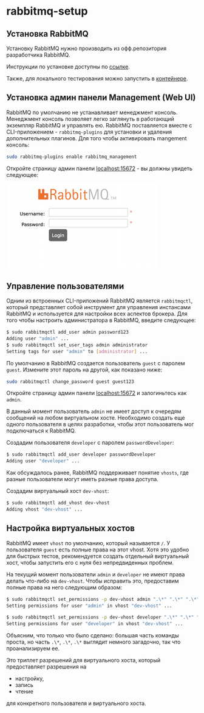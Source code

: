 # rabbitmq-setup

## Установка RabbitMQ

Установку RabbitMQ нужно производить из офф.репозитория разработчика RabbitMQ.

Инструкции по установке доступны по [ссылке](https://www.rabbitmq.com/download.html).

Также, для локального тестирования можно запустить в [контейнере](https://hub.docker.com/_/rabbitmq).

## Установка админ панели Management (Web UI)

RabbitMQ по умолчанию не устанавливает менеджмент консоль. Менеджмент консоль позволяет легко заглянуть в работающий экземпляр RabbitMQ и управлять ею.
RabbitMQ поставляется вместе с CLI-приложением - `rabbitmq-plugins` для установки и удаления дополнительных плагинов. Для того чтобы активировать mangement консоль:

```bash
sudo rabbitmq-plugins enable rabbitmq_management
```

Откройте страницу админ панели [localhost:15672](http://localhost:15672) - вы должны увидеть следующее:

<img src="management.png" width="400">

## Управление пользователями

Одним из встроенных CLI-приложений RabbitMQ является `rabbitmqctl`, который представляет собой инструмент для управления инстансами RabbitMQ и используется для настройки всех аспектов брокера. Для того чтобы настроить администратора в RabbitMQ, введите следующее:

```bash
$ sudo rabbitmqctl add_user admin password123
Adding user "admin" ...
$ sudo rabbitmqctl set_user_tags admin administrator
Setting tags for user "admin" to [administrator] ...
```

По умолчанию в RabbitMQ создается пользователь `guest` с паролем `guest`. Измените этот пароль на другой, как показано ниже:

```bash
sudo rabbitmqctl change_password guest guest123
```

Откройте страницу админ панели [localhost:15672](http://localhost:15672) и залогиньтесь как `admin`.

В данный момент пользователь `admin` не имеет доступ к очередям сообщений на любом виртуальном хосте. Необходимо создать еще одного пользователя в целях разработки, чтобы этот пользователь мог подключаться к RabbitMQ.

Создадим пользователя `developer` с паролем `passwordDeveloper`:

```bash
$ sudo rabbitmqctl add_user developer passwordDeveloper
Adding user "developer" ...
```

Как обсуждалось ранее, RabbitMQ поддерживает понятие `vhosts`, где разные пользователи могут иметь разные права доступа.

Создадим виртуальный хост `dev-vhost`:

```bash
$ sudo rabbitmqctl add_vhost dev-vhost
Adding vhost "dev-vhost" ...
```

## Настройка виртуальных хостов

RabbitMQ имеет `vhost` по умолчанию, который называется `/`. У пользователя `guest` есть полные права на этот vhost. Хотя это удобно для быстрых тестов, рекомендуется создать отдельный виртуальный хост, чтобы запустить его с нуля без непредвиденных проблем.

На текущий момент пользователи `admin` и `developer` не имеют права делать что-либо на `dev-vhost`. Чтобы исправить это, предоставим полные права на него следующим образом:

```bash
$ sudo rabbitmqctl set_permissions -p dev-vhost admin ".\*" ".\*" ".\*"
Setting permissions for user "admin" in vhost "dev-vhost" ...
```

```bash
$ sudo rabbitmqctl set_permissions -p dev-vhost developer ".\*" ".\*" ".\*"
Setting permissions for user "developer" in vhost "dev-vhost" ...
```

Объясним, что только что было сделано: большая часть команды проста, но часть `.\*`, `.\*`, `.\*` выглядит немного загадочно, так что проанализируем ее.

Это триплет разрешений для виртуального хоста, который предоставляет разрешения на

- настройку,
- запись
- чтение

для конкретного пользователя и виртуального хоста.
